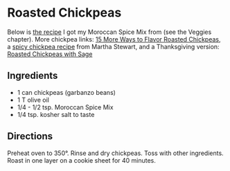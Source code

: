 # Roasted Chickpeas

Below is [the recipe](http://www.kalynskitchen.com/2008/02/crispy-roasted-chickpeas-garbanzo-beans.html) I got my Moroccan Spice Mix from (see the Veggies chapter).  More chickpea links: [15 More Ways to Flavor Roasted Chickpeas](http://www.thekitchn.com/15-more-ways-to-flavor-roasted-106112), a [spicy chickpea recipe](http://www.marthastewart.com/326845/spicy-roasted-chickpeas) from Martha Stewart, and a Thanksgiving version: [Roasted Chickpeas with Sage](http://www.gourmet.com/food/gourmetlive/2012/110712/thanksgiving-appetizers?currentPage=2)

## Ingredients

* 1 can chickpeas (garbanzo beans)
* 1 T olive oil
* 1/4 - 1/2 tsp. Moroccan Spice Mix
* 1/4 tsp. kosher salt to taste 

## Directions

Preheat oven to 350°.  Rinse and dry chickpeas. Toss with other ingredients.  Roast in one layer on a cookie sheet for 40 minutes.

